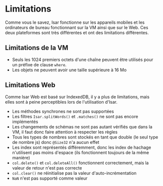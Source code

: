 # Limitations

Comme vous le savez, Isar fonctionne sur les appareils mobiles et les ordinateurs de bureau fonctionnant sur la VM ainsi que sur le Web. Ces deux plateformes sont très différentes et ont des limitations différentes.

## Limitations de la VM

- Seuls les 1024 premiers octets d'une chaîne peuvent être utilisés pour un préfixe de clause `where`.
- Les objets ne peuvent avoir une taille supérieure à 16 Mo

## Limitations Web

Comme Isar Web est basé sur IndexedDB, il y a plus de limitations, mais elles sont à peine perceptibles lors de l'utilisation d'Isar.

- Les méthodes synchrones ne sont pas supportées
- Les filtres `Isar.splitWords()` et `.matches()` ne sont pas encore implémentés
- Les changements de schémas ne sont pas autant vérifiés que dans la VM, il faut donc faire attention à respecter les règles
- Tous les types de nombres sont stockés en tant que double (le seul type de nombre js) donc `@Size32` n'a aucun effet
- Les index sont représentés différemment, donc les index de hachage n'utilisent pas moins d'espace (ils fonctionnent toujours de la même manière)
- `col.delete()` et `col.deleteAll()` fonctionnent correctement, mais la valeur de retour n'est pas correcte
- `col.clear()` ne réinitialise pas la valeur d'auto-incrémentation
- `NaN` n'est pas supporté comme valeur
